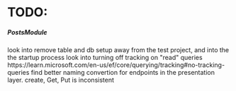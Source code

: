 <h1>TODO:</h1>

<h5>
  PostsModule
</h5>
<p>
  look into remove table and db setup away from the test project, and into the the startup process
look into turning off tracking on "read" queries https://learn.microsoft.com/en-us/ef/core/querying/tracking#no-tracking-queries
find better naming convertion for endpoints in the presentation layer. create, Get, Put is inconsistent
</p>
